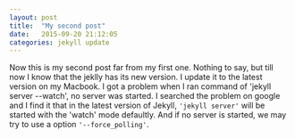 ```yaml
---
layout: post
title:  "My second post"
date:   2015-09-20 21:12:05
categories: jekyll update
---
```

Now this is my second post far from my first one. Nothing to say, but till now I know that the jeklly has its new version. I update it to the latest version on my Macbook. I got a problem when I ran command of 'jekyll server --watch', no server was started. I searched the problem on google and I find it that in the latest version of Jekyll, `'jekyll server'` will be started with the 'watch' mode defaultly. And if no server is started, we may try to use a option `'--force_polling'`.